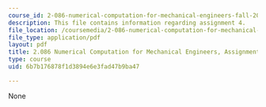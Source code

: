 ```yaml
---
course_id: 2-086-numerical-computation-for-mechanical-engineers-fall-2014
description: This file contains information regarding assignment 4.
file_location: /coursemedia/2-086-numerical-computation-for-mechanical-engineers-fall-2014/6b7b176878f1d3894e6e3fad47b9ba47_MIT2_086F14_Assignment_4.pdf
file_type: application/pdf
layout: pdf
title: 2.086 Numerical Computation for Mechanical Engineers, Assignment 4
type: course
uid: 6b7b176878f1d3894e6e3fad47b9ba47

---
```

None